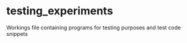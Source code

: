 # testing_experiments

Workings file containing programs for testing purposes and test code snippets
